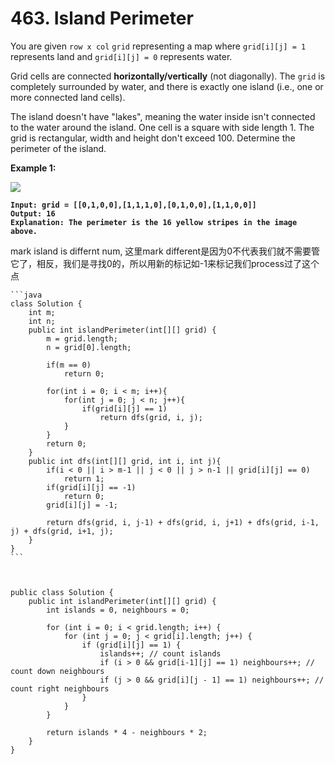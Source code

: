 # 463. Island Perimeter

You are given `row x col` `grid` representing a map where `grid[i][j] = 1` represents land and `grid[i][j] = 0` represents water.

Grid cells are connected **horizontally/vertically** (not diagonally). The `grid` is completely surrounded by water, and there is exactly one island (i.e., one or more connected land cells).

The island doesn't have "lakes", meaning the water inside isn't connected to the water around the island. One cell is a square with side length 1. The grid is rectangular, width and height don't exceed 100. Determine the perimeter of the island.

&#x20;

**Example 1:**

![](https://assets.leetcode.com/uploads/2018/10/12/island.png)

<pre><code><strong>Input: grid = [[0,1,0,0],[1,1,1,0],[0,1,0,0],[1,1,0,0]]
</strong><strong>Output: 16
</strong><strong>Explanation: The perimeter is the 16 yellow stripes in the image above.
</strong></code></pre>

mark island is differnt num, 这里mark different是因为0不代表我们就不需要管它了，相反，我们是寻找0的，所以用新的标记如-1来标记我们process过了这个点

````
```java
class Solution {
    int m;
    int n;
    public int islandPerimeter(int[][] grid) {
        m = grid.length;
        n = grid[0].length;

        if(m == 0)
            return 0;
        
        for(int i = 0; i < m; i++){
            for(int j = 0; j < n; j++){
                if(grid[i][j] == 1)
                    return dfs(grid, i, j);
            }
        }
        return 0;
    }
    public int dfs(int[][] grid, int i, int j){
        if(i < 0 || i > m-1 || j < 0 || j > n-1 || grid[i][j] == 0)
            return 1;
        if(grid[i][j] == -1)
            return 0;
        grid[i][j] = -1;
 
        return dfs(grid, i, j-1) + dfs(grid, i, j+1) + dfs(grid, i-1, j) + dfs(grid, i+1, j);
    }
}
```



public class Solution {
    public int islandPerimeter(int[][] grid) {
        int islands = 0, neighbours = 0;

        for (int i = 0; i < grid.length; i++) {
            for (int j = 0; j < grid[i].length; j++) {
                if (grid[i][j] == 1) {
                    islands++; // count islands
                    if (i > 0 && grid[i-1][j] == 1) neighbours++; // count down neighbours
                    if (j > 0 && grid[i][j - 1] == 1) neighbours++; // count right neighbours
                }
            }
        }

        return islands * 4 - neighbours * 2;
    }
}
````
